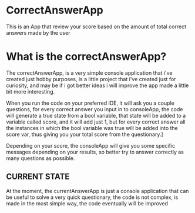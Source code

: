 # CorrectAnswerApp
This is an App that review your score based on the amount of total correct answers made by the user

# What is the correctAnswerApp?
The correctAnswerApp, is a very simple console application that i've created just hobby purposes, is a little project that i've created just for curiosity, and may be if i got better ideas i will improve the app made a little bit more interesting. 

When you run the code on your preferred IDE, it will ask you a couple questions, for every correct answer you input in to consoleApp, the code will generate a true state from a bool variable, that state will be added to a variable called score, and it will add just 1, but for every correct answer all the instances in which the bool variable was true will be added into the score var, thus giving you your total score from the questionary.]

Depending on your score, the consoleApp will give you some specific messages depending on your results, so better try to answer correctly as many questions as possible.

## CURRENT STATE
At the moment, the currentAnswerApp is just a console application that can be useful to solve a very quick questionary, the code is not complex, is made in the most simple way, the code eventually will be improved

